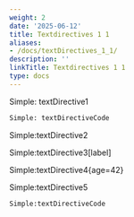 ```yaml
---
weight: 2
date: '2025-06-12'
title: Textdirectives 1 1
aliases:
- /docs/textDirectives_1_1/
description: ''
linkTitle: Textdirectives 1 1
type: docs
---
```


Simple: textDirective1

```sh
Simple: textDirectiveCode
```

Simple:textDirective2

Simple:textDirective3[label]

Simple:textDirective4{age=42}

Simple:textDirective5

```sh
Simple:textDirectiveCode
```
